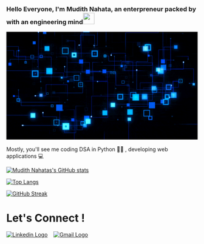 ### Hello Everyone, I'm Mudith Nahata, an enterpreneur packed by with an engineering mind<img src="eye-blink.gif" width="30px" height="30px" /><br>

<img src="https://raw.githubusercontent.com/Laharika28/Laharika28/main/cover.gif" width="1000"><br>

<p>
  Mostly, you'll see me coding DSA in Python 👩‍💻 , developing web applications 💻 
</p>

[![Mudith Nahatas's GitHub stats](https://github-readme-stats.vercel.app/api?username=mudith-nahata)](https://github.com/mudith-nahata/github-readme-stats&show_icons=true&bg_color=#363e7d&title_color=#fff94c&text_color=#9f9f9f&icon_color=#ddd842&border_color=#000000)

[![Top Langs](https://github-readme-stats.vercel.app/api/top-langs/?username=mudith-nahata&layout=compact)](https://github.com/mudith-nahata/github-readme-stats)

[![GitHub Streak](https://github-readme-streak-stats.herokuapp.com?user=mudith-nahata&date_format=M%20j%5B%2C%20Y%5D&background=363E7D&ring=FFFA4C&stroke=FFF94C&border=000000&fire=FFF94C&currStreakNum=E5FEFF&sideNums=FFFA4C&currStreakLabel=FFFA4C&sideLabels=DDD842&dates=D4DDDD)](https://git.io/streak-stats)

# Let's Connect ! 

[<img src="https://img.shields.io/badge/LinkedIn-0077B5?style=for-the-badge&logo=linkedin&logoColor=white" alt="Linkedin Logo">](https://www.linkedin.com/in/mudith-nahata-24b525206//) &nbsp;&nbsp;
[<img src="https://img.shields.io/badge/Gmail-D14836?style=for-the-badge&logo=gmail&logoColor=white" alt="Gmail Logo">](mailto:jainmudith2002@gmail.com) &nbsp;&nbsp;
